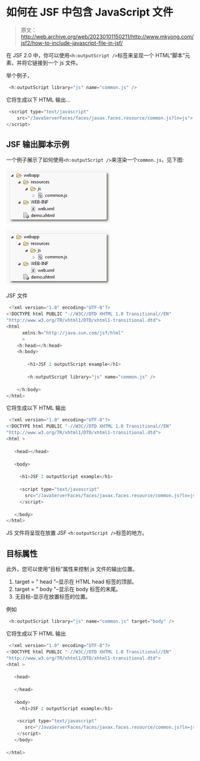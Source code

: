 # 如何在 JSF 中包含 JavaScript 文件

> 原文：<http://web.archive.org/web/20230101150211/http://www.mkyong.com/jsf2/how-to-include-javascript-file-in-jsf/>

在 JSF 2.0 中，你可以使用`<h:outputScript />`标签来呈现一个 HTML“脚本”元素，并将它链接到一个 js 文件。

举个例子，

```java
 <h:outputScript library="js" name="common.js" /> 
```

它将生成以下 HTML 输出…

```java
 <script type="text/javascript" 
  	src="/JavaServerFaces/faces/javax.faces.resource/common.js?ln=js">
</script> 
```

## JSF 输出脚本示例

一个例子展示了如何使用`<h:outputScript />`来渲染一个`common.js`，见下图:

<noscript><img src="img/6b03f2e448ae2ad98106ca35ae603da5.png" alt="jsf2-outputScript-example" title="jsf2-outputScript-example" width="281" height="148" data-original-src="http://web.archive.org/web/20210108082140im_/http://www.mkyong.com/wp-content/uploads/2010/10/jsf2-outputScript-example.png"/></noscript>

![jsf2-outputScript-example](img/00d11877ad9f8c4e7d9bdb51306c5812.png "jsf2-outputScript-example")

JSF 文件

```java
 <?xml version="1.0" encoding="UTF-8"?>
<!DOCTYPE html PUBLIC "-//W3C//DTD XHTML 1.0 Transitional//EN" 
"http://www.w3.org/TR/xhtml1/DTD/xhtml1-transitional.dtd">
<html    
      xmlns:h="http://java.sun.com/jsf/html"
      >
    <h:head></h:head>
    <h:body>

    	<h1>JSF 2 outputScript example</h1>

    	<h:outputScript library="js" name="common.js" />

    </h:body>
</html> 
```

它将生成以下 HTML 输出

```java
 <?xml version="1.0" encoding="UTF-8"?>
<!DOCTYPE html PUBLIC "-//W3C//DTD XHTML 1.0 Transitional//EN" 
"http://www.w3.org/TR/xhtml1/DTD/xhtml1-transitional.dtd">
<html >

   <head></head>

   <body>

     <h1>JSF 2 outputScript example</h1>

     <script type="text/javascript" 
       src="/JavaServerFaces/faces/javax.faces.resource/common.js?ln=js">
     </script>

   </body>
</html> 
```

JS 文件将呈现在放置 JSF `<h:outputScript />`标签的地方。

## 目标属性

此外，您可以使用“目标”属性来控制 js 文件的输出位置。

1.  target = " head "–显示在 HTML head 标签的顶部。
2.  target = " body "–显示在 body 标签的末尾。
3.  无目标–显示在放置标签的位置。

例如

```java
 <h:outputScript library="js" name="common.js" target="body" /> 
```

它将生成以下 HTML 输出

```java
 <?xml version="1.0" encoding="UTF-8"?>
<!DOCTYPE html PUBLIC "-//W3C//DTD XHTML 1.0 Transitional//EN" 
"http://www.w3.org/TR/xhtml1/DTD/xhtml1-transitional.dtd">
<html >

   <head>

   </head>

   <body> 	
     <h1>JSF 2 outputScript example</h1>

	<script type="text/javascript" 
	   src="/JavaServerFaces/faces/javax.faces.resource/common.js?ln=js">
	</script>
   </body>

</html> 
```